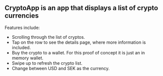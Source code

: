 ## CryptoApp is an app that displays a list of crypto currencies
Features include:
- Scrolling through the list of cryptos.
- Tap on the row to see the details page, where more information is included.
- Buy the crypto to a wallet. For this proof of concept it is just an in memory wallet.
- Swipe up to refresh the crypto list.
- Change between USD and SEK as the currency.
